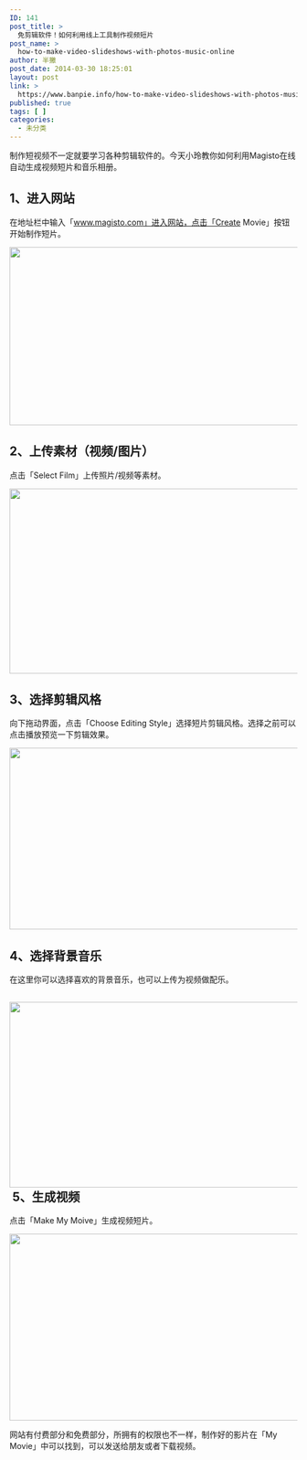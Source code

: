 ```yaml
---
ID: 141
post_title: >
  免剪辑软件！如何利用线上工具制作视频短片
post_name: >
  how-to-make-video-slideshows-with-photos-music-online
author: 半撇
post_date: 2014-03-30 18:25:01
layout: post
link: >
  https://www.banpie.info/how-to-make-video-slideshows-with-photos-music-online/
published: true
tags: [ ]
categories:
  - 未分类
---
```

制作短视频不一定就要学习各种剪辑软件的。今天小玲教你如何利用Magisto在线自动生成视频短片和音乐相册。

## 1、进入网站

在地址栏中输入「www.magisto.com」进入网站，点击「Create Movie」按钮开始制作短片。

[<img class="alignnone size-full wp-image-2718" src="http://www.banpie.info/wp-content/uploads/2019/04/unnamed-file-220.jpg" width="620" height="312" alt="" />][1]

## 2、上传素材（视频/图片）

点击「Select Film」上传照片/视频等素材。

[<img class="alignnone size-full wp-image-2719" src="http://www.banpie.info/wp-content/uploads/2019/04/unnamed-file-221.jpg" width="620" height="324" alt="" />][2]

## 3、选择剪辑风格

向下拖动界面，点击「Choose Editing Style」选择短片剪辑风格。选择之前可以点击播放预览一下剪辑效果。

[<img class="alignnone size-full wp-image-2720" src="http://www.banpie.info/wp-content/uploads/2019/04/unnamed-file-222.jpg" width="620" height="318" alt="" />][3]

## 4、选择背景音乐

在这里你可以选择喜欢的背景音乐，也可以上传为视频做配乐。

## [<img class="alignnone size-full wp-image-2721" src="http://www.banpie.info/wp-content/uploads/2019/04/unnamed-file-223.jpg" width="620" height="325" alt="" />][4] 5、生成视频

点击「Make My Moive」生成视频短片。

[<img class="alignnone size-full wp-image-2722" src="http://www.banpie.info/wp-content/uploads/2019/04/unnamed-file-224.jpg" width="620" height="327" alt="" />][5]

网站有付费部分和免费部分，所拥有的权限也不一样，制作好的影片在「My Movie」中可以找到，可以发送给朋友或者下载视频。

 [1]: http://www.banpie.info/wp-content/uploads/2019/04/unnamed-file-220.jpg
 [2]: http://www.banpie.info/wp-content/uploads/2019/04/unnamed-file-221.jpg
 [3]: http://www.banpie.info/wp-content/uploads/2019/04/unnamed-file-222.jpg
 [4]: http://www.banpie.info/wp-content/uploads/2019/04/unnamed-file-223.jpg
 [5]: http://www.banpie.info/wp-content/uploads/2019/04/unnamed-file-224.jpg